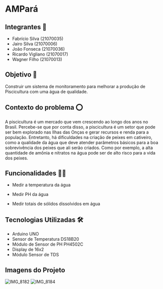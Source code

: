 # AMPará

## Integrantes 🤵

- Fabrício Silva (21070035)
- Jairo Silva (21070006)
- João Fonseca (21070036)
- Ricardo Vigliano (21070017)
- Wagner Filho (21070013)

## Objetivo 🎯

Construir um sistema de monitoramento para melhorar a produção de Piscicultura com uma água de qualidade.

## Contexto do problema ⭕

A piscicultura é um mercado que vem crescendo ao longo dos anos no Brasil. Percebe-se que por conta disso, a piscicultura é um setor que pode ser bem explorado nas Ilhas das Onças e gerar recursos e renda para a população. Entretanto, há dificuldades na criação de peixes em cativeiro, como a qualidade da água que deve atender parâmetros básicos para a boa sobrevivência dos peixes que ali serão criados. Como por exemplo, a alta quantidade de amônia e nitratos na água pode ser de alto risco para a vida dos peixes.

## Funcionalidades 👩‍💻

- Medir a temperatura da água

- Medir PH da água

- Medir totais de sólidos dissolvidos em água

## Tecnologias Utilizadas 🛠
- Arduino UNO
- Sensor de Temperatura DS18B20
- Módulo de Sensor de PH PH4502C
- Display de 16x2
- Módulo Sensor de TDS
## Imagens do Projeto
![IMG_8182](https://user-images.githubusercontent.com/92182806/168724637-027a637b-e9b3-4166-9ad1-c15e0fddc63c.jpg)
![IMG_8184](https://user-images.githubusercontent.com/92182806/168724738-64effc6b-2e5f-4fbf-bf82-6c1daa4f2791.jpg)


